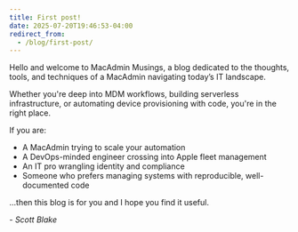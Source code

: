 ```yaml
---
title: First post!
date: 2025-07-20T19:46:53-04:00
redirect_from:
  - /blog/first-post/
---
```


Hello and welcome to MacAdmin Musings, a blog dedicated to the thoughts, tools, and techniques of a MacAdmin navigating today’s IT landscape.

Whether you're deep into MDM workflows, building serverless infrastructure, or automating device provisioning with code, you're in the right place.

If you are:

- A MacAdmin trying to scale your automation
- A DevOps-minded engineer crossing into Apple fleet management
- An IT pro wrangling identity and compliance
- Someone who prefers managing systems with reproducible, well-documented code

...then this blog is for you and I hope you find it useful.

\- *Scott Blake*
